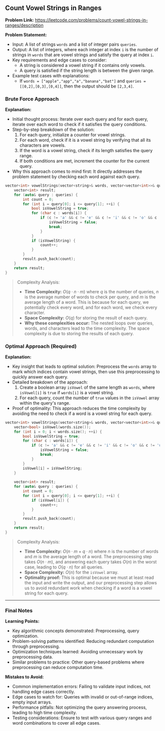 ## Count Vowel Strings in Ranges

**Problem Link:** https://leetcode.com/problems/count-vowel-strings-in-ranges/description

**Problem Statement:**
- Input: A list of strings `words` and a list of integer pairs `queries`.
- Output: A list of integers, where each integer at index `i` is the number of strings in `words` that are vowel strings and satisfy the query at index `i`.
- Key requirements and edge cases to consider: 
    - A string is considered a vowel string if it contains only vowels.
    - A query is satisfied if the string length is between the given range.
- Example test cases with explanations:
    - If `words = ["apple","app","a","banana","bat"]` and `queries = [[0,2],[0,3],[0,4]]`, then the output should be `[2,3,4]`.

### Brute Force Approach

**Explanation:**
- Initial thought process: Iterate over each query and for each query, iterate over each word to check if it satisfies the query conditions.
- Step-by-step breakdown of the solution:
    1. For each query, initialize a counter for vowel strings.
    2. For each word, check if it is a vowel string by verifying that all its characters are vowels.
    3. If the word is a vowel string, check if its length satisfies the query range.
    4. If both conditions are met, increment the counter for the current query.
- Why this approach comes to mind first: It directly addresses the problem statement by checking each word against each query.

```cpp
vector<int> vowelStrings(vector<string>& words, vector<vector<int>>& queries) {
    vector<int> result;
    for (auto& query : queries) {
        int count = 0;
        for (int i = query[0]; i <= query[1]; ++i) {
            bool isVowelString = true;
            for (char c : words[i]) {
                if (c != 'a' && c != 'e' && c != 'i' && c != 'o' && c != 'u') {
                    isVowelString = false;
                    break;
                }
            }
            if (isVowelString) {
                count++;
            }
        }
        result.push_back(count);
    }
    return result;
}
```

> Complexity Analysis:
> - **Time Complexity:** $O(q \cdot n \cdot m)$ where $q$ is the number of queries, $n$ is the average number of words to check per query, and $m$ is the average length of a word. This is because for each query, we potentially check every word, and for each word, we check every character.
> - **Space Complexity:** $O(q)$ for storing the result of each query.
> - **Why these complexities occur:** The nested loops over queries, words, and characters lead to the time complexity. The space complexity is due to storing the results of each query.

### Optimal Approach (Required)

**Explanation:**
- Key insight that leads to optimal solution: Preprocess the `words` array to mark which indices contain vowel strings, then use this preprocessing to quickly answer each query.
- Detailed breakdown of the approach:
    1. Create a boolean array `isVowel` of the same length as `words`, where `isVowel[i]` is `true` if `words[i]` is a vowel string.
    2. For each query, count the number of `true` values in the `isVowel` array within the query's range.
- Proof of optimality: This approach reduces the time complexity by avoiding the need to check if a word is a vowel string for each query.

```cpp
vector<int> vowelStrings(vector<string>& words, vector<vector<int>>& queries) {
    vector<bool> isVowel(words.size());
    for (int i = 0; i < words.size(); ++i) {
        bool isVowelString = true;
        for (char c : words[i]) {
            if (c != 'a' && c != 'e' && c != 'i' && c != 'o' && c != 'u') {
                isVowelString = false;
                break;
            }
        }
        isVowel[i] = isVowelString;
    }
    
    vector<int> result;
    for (auto& query : queries) {
        int count = 0;
        for (int i = query[0]; i <= query[1]; ++i) {
            if (isVowel[i]) {
                count++;
            }
        }
        result.push_back(count);
    }
    return result;
}
```

> Complexity Analysis:
> - **Time Complexity:** $O(n \cdot m + q \cdot n)$ where $n$ is the number of words and $m$ is the average length of a word. The preprocessing step takes $O(n \cdot m)$, and answering each query takes $O(n)$ in the worst case, leading to $O(q \cdot n)$ for all queries.
> - **Space Complexity:** $O(n)$ for the `isVowel` array.
> - **Optimality proof:** This is optimal because we must at least read the input and write the output, and our preprocessing step allows us to avoid redundant work when checking if a word is a vowel string for each query.

---

### Final Notes

**Learning Points:**
- Key algorithmic concepts demonstrated: Preprocessing, query optimization.
- Problem-solving patterns identified: Reducing redundant computation through preprocessing.
- Optimization techniques learned: Avoiding unnecessary work by preprocessing data.
- Similar problems to practice: Other query-based problems where preprocessing can reduce computation time.

**Mistakes to Avoid:**
- Common implementation errors: Failing to validate input indices, not handling edge cases correctly.
- Edge cases to watch for: Queries with invalid or out-of-range indices, empty input arrays.
- Performance pitfalls: Not optimizing the query answering process, leading to high time complexity.
- Testing considerations: Ensure to test with various query ranges and word combinations to cover all edge cases.